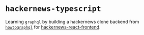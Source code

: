 # `hackernews-typescript`

Learning `graphql` by building a hackernews clone backend from [`howtographql`](https://www.howtographql.com/) for [hackernews-react-frontend](https://github.com/Yash-Singh1/hackernews-react-frontend).
